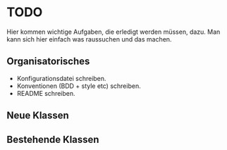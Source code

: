 TODO
====

Hier kommen wichtige Aufgaben, die erledigt werden müssen, dazu.
Man kann sich hier einfach was raussuchen und das machen.

Organisatorisches
-----------------
- Konfigurationsdatei schreiben.
- Konventionen (BDD + style etc) schreiben.
- README schreiben.

Neue Klassen
------------


Bestehende Klassen
------------------